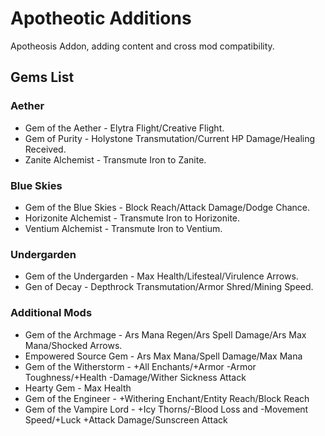 # Apotheotic Additions
Apotheosis Addon, adding content and cross mod compatibility.

## Gems List
### __Aether__
- Gem of the Aether - Elytra Flight/Creative Flight.
- Gem of Purity - Holystone Transmutation/Current HP Damage/Healing Received.
- Zanite Alchemist - Transmute Iron to Zanite.

### __Blue Skies__
- Gem of the Blue Skies - Block Reach/Attack Damage/Dodge Chance.
- Horizonite Alchemist - Transmute Iron to Horizonite.
- Ventium Alchemist - Transmute Iron to Ventium.

### __Undergarden__
- Gem of the Undergarden - Max Health/Lifesteal/Virulence Arrows.
- Gen of Decay - Depthrock Transmutation/Armor Shred/Mining Speed.

### __Additional Mods__
- Gem of the Archmage - Ars Mana Regen/Ars Spell Damage/Ars Max Mana/Shocked Arrows.
- Empowered Source Gem - Ars Max Mana/Spell Damage/Max Mana
- Gem of the Witherstorm - +All Enchants/+Armor  -Armor Toughness/+Health -Damage/Wither Sickness Attack
- Hearty Gem - Max Health
- Gem of the Engineer - +Withering Enchant/Entity Reach/Block Reach
- Gem of the Vampire Lord - +Icy Thorns/-Blood Loss and -Movement Speed/+Luck +Attack Damage/Sunscreen Attack
